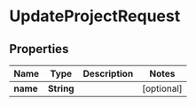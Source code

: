

# UpdateProjectRequest


## Properties

Name | Type | Description | Notes
------------ | ------------- | ------------- | -------------
**name** | **String** |  |  [optional]



